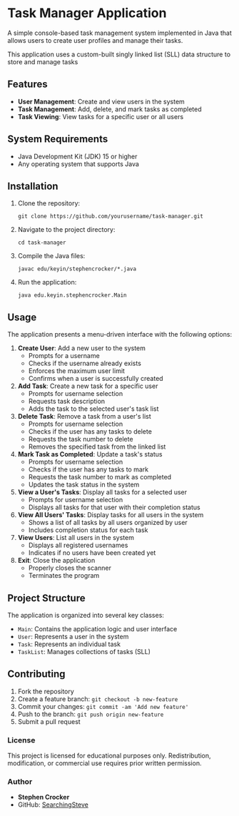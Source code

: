 # Task Manager Application

A simple console-based task management system implemented in Java that allows users to create user profiles and manage their tasks.

This application uses a custom-built singly linked list (SLL) data structure to store and manage tasks

## Features

- **User Management**: Create and view users in the system
- **Task Management**: Add, delete, and mark tasks as completed
- **Task Viewing**: View tasks for a specific user or all users

## System Requirements

- Java Development Kit (JDK) 15 or higher
- Any operating system that supports Java

## Installation

1. Clone the repository:
   ```
   git clone https://github.com/yourusername/task-manager.git
   ```
2. Navigate to the project directory:
   ```
   cd task-manager
   ```
3. Compile the Java files:
   ```
   javac edu/keyin/stephencrocker/*.java
   ```
4. Run the application:
   ```
   java edu.keyin.stephencrocker.Main
   ```


## Usage
The application presents a menu-driven interface with the following options:
1. **Create User**: Add a new user to the system
   - Prompts for a username
   - Checks if the username already exists
   - Enforces the maximum user limit 
   - Confirms when a user is successfully created
2. **Add Task**: Create a new task for a specific user
   - Prompts for username selection
   - Requests task description
   - Adds the task to the selected user's task list
3. **Delete Task**: Remove a task from a user's list
   - Prompts for username selection
   - Checks if the user has any tasks to delete
   - Requests the task number to delete
   - Removes the specified task from the linked list
4. **Mark Task as Completed**: Update a task's status
   - Prompts for username selection
   - Checks if the user has any tasks to mark
   - Requests the task number to mark as completed
   - Updates the task status in the system
5. **View a User's Tasks**: Display all tasks for a selected user
   - Prompts for username selection
   - Displays all tasks for that user with their completion status
6. **View All Users' Tasks**: Display tasks for all users in the system
   - Shows a list of all tasks by all users organized by user
   - Includes completion status for each task
7. **View Users**: List all users in the system
   - Displays all registered usernames
   - Indicates if no users have been created yet
8. **Exit**: Close the application
   - Properly closes the scanner
   - Terminates the program



## Project Structure

The application is organized into several key classes:
- `Main`: Contains the application logic and user interface
- `User`: Represents a user in the system
- `Task`: Represents an individual task
- `TaskList`: Manages collections of tasks (SLL)

## Contributing

1. Fork the repository
2. Create a feature branch: `git checkout -b new-feature`
3. Commit your changes: `git commit -am 'Add new feature'`
4. Push to the branch: `git push origin new-feature`
5. Submit a pull request

### License

This project is licensed for educational purposes only. Redistribution, modification, or commercial use requires prior written permission.

### Author

- **Stephen Crocker**
- GitHub: [SearchingSteve](https://github.com/SearchingSteve)
